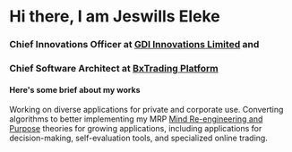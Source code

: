 # Hi there, I am Jeswills Eleke
### Chief Innovations Officer at [GDI Innovations Limited](https://www.gdihq.com/) and 
### Chief Software Architect at [BxTrading Platform](https://www.moneygroom.com/)

#### Here's some brief about my works
Working on diverse applications for private and corporate use. Converting algorithms to better implementing my MRP [Mind Re-engineering and Purpose](https://www.gdihq.com/) theories for growing applications, including applications for decision-making, self-evaluation tools, and specialized online trading.

